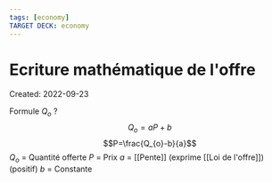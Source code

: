 ```yaml
---
tags: [economy]
TARGET DECK: economy
---
```

# Ecriture mathématique de l'offre
Created: 2022-09-23

Formule $Q_o$
?
$$Q_o=aP+b$$
$$P=\frac{Q_{o}-b}{a}$$
$Q_o$ = Quantité offerte
$P$ = Prix
$a$ = [[Pente]] (exprime [[Loi de l'offre]]) (positif)
$b$ = Constante
<!--SR:!2024-06-22,111,210-->